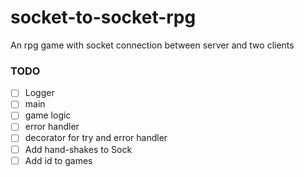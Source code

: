 # socket-to-socket-rpg
An rpg game with socket connection between server and two clients

### TODO
- [ ] Logger
- [ ] main
- [ ] game logic
- [ ] error handler
- [ ] decorator for try and error handler
- [ ] Add hand-shakes to Sock
- [ ] Add id to games